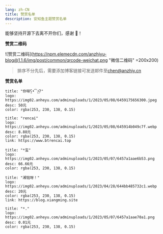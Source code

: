 ```yaml
---
lang: zh-CN
title: 赞赏名单
description: 安知鱼主题赞赏名单
---
```


能够坚持开源下去离不开你们，感谢 🙏！

**赞赏二维码**

![赞赏二维码](https://npm.elemecdn.com/anzhiyu-blog@1.1.6/img/post/common/qrcode-weichat.png "微信二维码" =200x200)

> 排序不分先后，需要添加博客链接可发送邮件至[chen@anzhiy.cn](http://mail.qq.com/cgi-bin/qm_share?t=qm_mailme&email=dxQfEhk3FhkNHx4OWRQZ)

**赞赏名单**

```card
title: "你呀ʕ̯•͡ˑ͓•̯᷅ʔ"
logo: https://img02.anheyu.com/adminuploads/1/2023/05/08/6459175656300.jpeg
desc: 50元
color: rgba(253, 230, 138, 0.15)
```

```card
title: "rencai"
logo: https://img02.anheyu.com/adminuploads/1/2023/05/08/645914b049c7f.webp
desc: 8.88元
color: rgba(253, 230, 138, 0.15)
link: https://www.btrencai.top
```

```card
title: "*玺"
logo: https://img02.anheyu.com/adminuploads/1/2023/05/07/6457a1aae6b53.png
desc: 66.66元
color: rgba(253, 230, 138, 0.15)
```

```card
title: "湘铭呀！"
logo: https://img02.anheyu.com/adminuploads/1/2023/04/28/644bb485732c1.webp
desc: 20元
color: rgba(253, 230, 138, 0.15)
link: https://blog.xiangming.site
```

```card
title: "*."
logo: https://img02.anheyu.com/adminuploads/1/2023/05/07/6457a1aae70a1.png
desc: 0.01元
color: rgba(253, 230, 138, 0.15)
```
